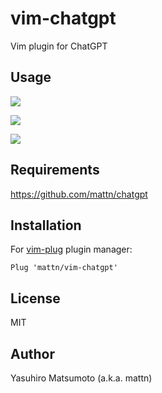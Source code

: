 # vim-chatgpt

Vim plugin for ChatGPT

## Usage

![](https://storage.googleapis.com/zenn-user-upload/48231d21103c-20221222.gif)

![](https://storage.googleapis.com/zenn-user-upload/111d5ee82799-20221222.gif)

![](https://storage.googleapis.com/zenn-user-upload/595ffe179dd5-20221222.gif)

## Requirements

<https://github.com/mattn/chatgpt>

## Installation

For [vim-plug](https://github.com/junegunn/vim-plug) plugin manager:

```
Plug 'mattn/vim-chatgpt'
```

## License

MIT

## Author

Yasuhiro Matsumoto (a.k.a. mattn)
